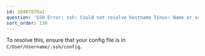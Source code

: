 ```yaml
---
id: 10407876a1
question: 'SSH Error: ssh: Could not resolve hostname linux: Name or service not known'
sort_order: 130
---
```


To resolve this, ensure that your config file is in `C/User/Username/.ssh/config`. 